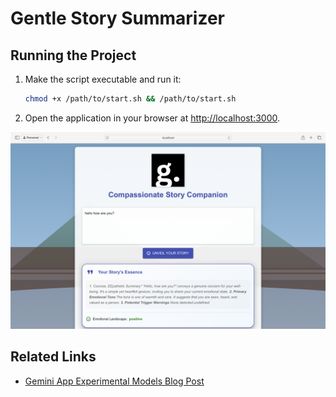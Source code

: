 # Gentle Story Summarizer

## Running the Project

1. Make the script executable and run it:  
   ```sh
   chmod +x /path/to/start.sh && /path/to/start.sh
   ```

2. Open the application in your browser at [http://localhost:3000](http://localhost:3000).

![App Screenshot](https://github.com/Gravity-Blog/gentle-story-summ/blob/main/frontend/public/Screenshot.png)

## Related Links
- [Gemini App Experimental Models Blog Post](https://blog.google/feed/gemini-app-experimental-models/)
